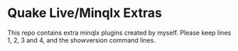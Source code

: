 # Quake Live/Minqlx Extras

This repo contains extra minqlx plugins created by myself. Please keep lines 1, 2, 3 and 4, and the showversion command lines.
